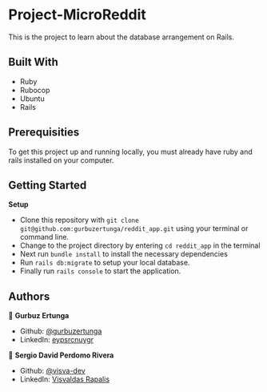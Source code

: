 # Project-MicroReddit

This is the project to learn about the database arrangement on Rails.

## Built With

-   Ruby
-   Rubocop
-   Ubuntu
-   Rails

## Prerequisities

To get this project up and running locally, you must already have ruby and rails installed on your computer.

## Getting Started

**Setup**

- Clone this repository with ```git clone git@github.com:gurbuzertunga/reddit_app.git``` using your terminal or command line.<br>
- Change to the project directory by entering ```cd reddit_app``` in the terminal<br>
- Next run ```bundle install``` to install the necessary dependencies<br>
- Run ```rails db:migrate``` to setup your local database.<br>
- Finally run ```rails console``` to start the application.<br>

## Authors

👤 **Gurbuz Ertunga**

-   Github: [@gurbuzertunga](https://github.com/gurbuzertunga)
-   LinkedIn: [eypsrcnuygr](https://www.linkedin.com/in/gurbuz-ertunga-a607a2a5/)

👤 **Sergio David Perdomo Rivera**

-   Github: [@visva-dev](https://github.com/sddoe)
-   LinkedIn: [Visvaldas Rapalis](https://www.linkedin.com/in/sergio-david-perdomo-rivera/)
